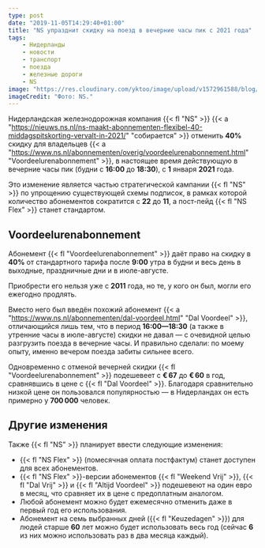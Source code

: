 ```yaml
---
type: post
date: "2019-11-05T14:29:40+01:00"
title: "NS упразднит скидку на поезд в вечерние часы пик с 2021 года"
tags:
    - Нидерланды
    - новости
    - транспорт
    - поезда
    - железные дороги
    - NS
image: "https://res.cloudinary.com/yktoo/image/upload/v1572961588/blog/zfdkydiydqxi2oaai2mb.jpg"
imageCredit: "Фото: NS."
---
```


Нидерландская железнодорожная компания {{< fl "NS" >}} {{< a "https://nieuws.ns.nl/ns-maakt-abonnementen-flexibel-40-middagspitskorting-vervalt-in-2021/" "собирается" >}} отменить **40%** скидку для владельцев {{< a "https://www.ns.nl/abonnementen/overig/voordeelurenabonnement.html" "Voordeelurenabonnement" >}}, в настоящее время действующую в вечерние часы пик (будни с **16:00** до **18:30**), с **1** января **2021** года.

Это изменение является частью стратегической кампании {{< fl "NS" >}} по упрощению существующей схемы подписок, в рамках которой количество абонементов сократится с **22** до **11**, а пост-пейд {{< fl "NS Flex" >}} станет стандартом.

<!--more-->

## Voordeelurenabonnement

Абонемент {{< fl "Voordeelurenabonnement" >}} даёт право на скидку в **40%** от стандартного тарифа после **9:00** утра в будни и весь день в выходные, праздничные дни и в июле-августе.

Приобрести его нельзя уже с **2011** года, но те, у кого он был, могли его ежегодно продлять.

Вместо него был введён похожий абонемент {{< a "https://www.ns.nl/abonnementen/dal-voordeel.html" "Dal Voordeel" >}}, отличающийся лишь тем, что в период **16:00—18:30** (а также в утренние часы в июле-августе) скидки не давал — с очевидной целью разгрузить поезда в вечерние часы. И правильно сделали: по моему опыту, именно вечером поезда забиты сильнее всего.

Одновременно с отменой вечерней скидки {{< fl "Voordeelurenabonnement" >}} подешевеет с **€ 67** до **€ 60** в год, сравнявшись в цене с {{< fl "Dal Voordeel" >}}. Благодаря сравнительно низкой цене он пользовался популярностью — в Нидерландах он есть примерно у **700 000** человек.

## Другие изменения

Также {{< fl "NS" >}} планирует ввести следующие изменения:

* {{< fl "NS Flex" >}} (помесячная оплата постфактум) станет доступен для всех абонементов.
* {{< fl "NS Flex" >}}-версии абонементов {{< fl "Weekend Vrij" >}}, {{< fl "Dal Vrij" >}} и {{< fl "Altijd Voordeel" >}} подешевеют на один евро в месяц, что сравняет их в цене с предоплатным аналогом.
* Любой абонемент можно будет ежемесячно отменить даже в первый год его использования.
* Абонемент на семь выбранных дней ({{< fl "Keuzedagen" >}}) для людей старше **60** лет можно будет использовать весь год (сейчас **6** из них можно использовать раз в два месяца каждый).